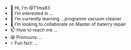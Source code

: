 - 👋 Hi, I’m @T1ma83
- 👀 I’m interested in ...
- 🌱 I’m currently learning ...programm vacuum cleaner 
- 💞️ I’m looking to collaborate on Master of baterry repair
- 📫 How to reach me ...
- 😄 Pronouns: ...
- ⚡ Fun fact: ...

<!---
T1ma83/T1ma83 is a ✨ special ✨ repository because its `README.md` (this file) appears on your GitHub profile.
You can click the Preview link to take a look at your changes.
--->
